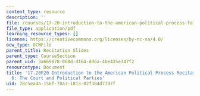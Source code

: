 ```yaml
---
content_type: resource
description: ''
file: /courses/17-20-introduction-to-the-american-political-process-fall-2020/78c5ea4a156f78a3181302f304d7797f_MIT17_20F20_rec6.pdf
file_type: application/pdf
learning_resource_types: []
license: https://creativecommons.org/licenses/by-nc-sa/4.0/
ocw_type: OCWFile
parent_title: Recitation Slides
parent_type: CourseSection
parent_uid: 3a669878-068d-d164-dd6a-4be435e347f2
resourcetype: Document
title: '17.20F20 Introduction to the American Political Process Recitation Slides
  6: The Court and Political Parties'
uid: 78c5ea4a-156f-78a3-1813-02f304d7797f
---
```


